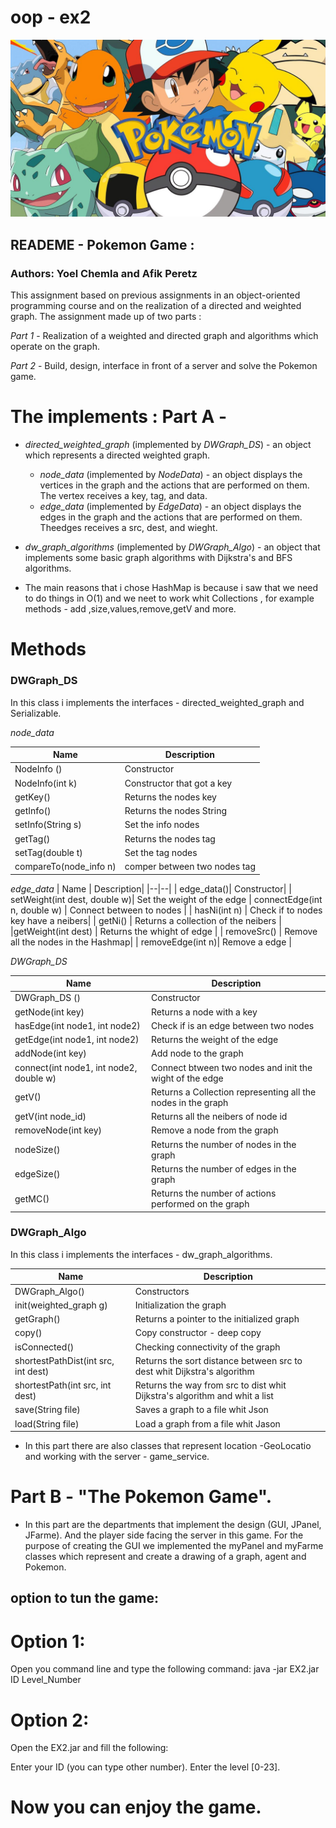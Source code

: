 # oop - ex2

![image](https://github.com/ShiraAnaki130/OOP_ex2/blob/master/data/pokemonsStart.jpg?raw=true)

## READEME - Pokemon Game :
### Authors: Yoel Chemla and Afik Peretz
This assignment  based on previous assignments in an object-oriented programming course and on the realization of a directed and weighted graph.
The assignment made up of two parts : 

*Part 1* - Realization of a weighted and directed graph and algorithms which operate on the graph.

*Part 2* - Build, design, interface in front of a server and solve the Pokemon game.

# The implements : Part A - 


-   *directed_weighted_graph*  (implemented by  *DWGraph_DS*) - an object which represents a directed weighted graph.
    
    -   *node_data*  (implemented by  *NodeData*) - an object displays the vertices in the graph and the actions that are performed on them. The vertex receives a key, tag, and data.
    -    *edge_data*  (implemented by  *EdgeData*) - an object displays the edges in the graph and the actions that are performed on them. Theedges receives a src, dest, and wieght.
-   *dw_graph_algorithms*  (implemented by  *DWGraph_Algo*) - an object that implements some basic graph algorithms with Dijkstra's and BFS algorithms.
    
-   The main reasons that i chose HashMap is because i saw that we need to do things in O(1) and we neet to work whit Collections , for example methods - add ,size,values,remove,getV and more.
   
    



#  Methods
### DWGraph_DS
In this class i implements the interfaces - directed_weighted_graph and  Serializable.

*node_data*

| Name |  Description|
|--|--|
| NodeInfo () |  Constructor|
| NodeInfo(int k) | Constructor that got a key   |
| getKey() | Returns the nodes key |
| getInfo() | Returns the nodes String |
| setInfo(String s) | Set the info nodes |
| getTag() | Returns the nodes tag |
| setTag(double t) |Set the tag nodes  |
| compareTo(node_info n) | comper between two nodes tag |

*edge_data*
| Name |  Description|
|--|--|
| edge_data()|  Constructor|
| setWeight(int dest, double w)| Set the weight of the edge
| connectEdge(int n, double w) | Connect between to nodes |
| hasNi(int n) |  Check if to nodes key have a neibers|
| getNi() | Returns a collection of the neibers |
|getWeight(int dest) | Returns the whight of edge |
| removeSrc()  |  Remove all the nodes in the Hashmap|
|  removeEdge(int n)| Remove a edge |


*DWGraph_DS*

| Name |  Description|
|--|--|
| DWGraph_DS ()|  Constructor|
| getNode(int key)| Returns a node with a key
| hasEdge(int node1, int node2) |Check if is an edge between two nodes |
| getEdge(int node1, int node2) |  Returns the weight of the edge|
| addNode(int key) | Add node to the graph |
|connect(int node1, int node2, double w) | Connect btween two nodes and init the wight of the edge |
| getV()  |  Returns a Collection representing all the nodes in the graph|
|  getV(int node_id)| Returns all the neibers of node id |
| removeNode(int key)| Remove a node from the graph |
| nodeSize()| Returns the number of nodes in the graph |
| edgeSize()| Returns the number of edges in the graph |
|getMC()  | Returns the number of actions performed on the graph |


### DWGraph_Algo

In this class i implements the interfaces -  dw_graph_algorithms.

| Name |  Description|
|--|--|
|DWGraph_Algo() | Constructors|
| init(weighted_graph g)|  Initialization the graph|
|getGraph() | Returns a pointer to the initialized graph
| copy()| Copy constructor - deep copy |
| isConnected()|  Checking connectivity of the graph|
| shortestPathDist(int src, int dest)| Returns the sort distance between src to dest whit Dijkstra's algorithm |
|shortestPath(int src, int dest)| Returns the way from src to dist whit Dijkstra's algorithm and whit a list |
| save(String file)  | Saves a graph to a file whit Json|
| load(String file) | Load a graph from a file whit Jason |


- In this part there are also classes that represent location -GeoLocatio and working with the server - game_service.


#  Part B - "The Pokemon Game".
 - In this part are the departments that implement the design (GUI, JPanel, JFarme).
And the player side facing the server in this game.
For the purpose of creating the GUI we implemented the myPanel and myFarme classes which represent and create a drawing of a graph, agent and Pokemon.

## option to tun the game:

# Option 1:

Open you command line and type the following command:
java -jar EX2.jar ID Level_Number

# Option 2:

Open the EX2.jar and fill the following:

Enter your ID (you can type other number).
Enter the level [0-23].
# Now you can enjoy the game.
